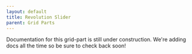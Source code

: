 ```yaml
---
layout: default
title: Revolution Slider
parent: Grid Parts
---
```


Documentation for this grid-part is still under construction. We're adding docs all the time so be sure to check back soon!
